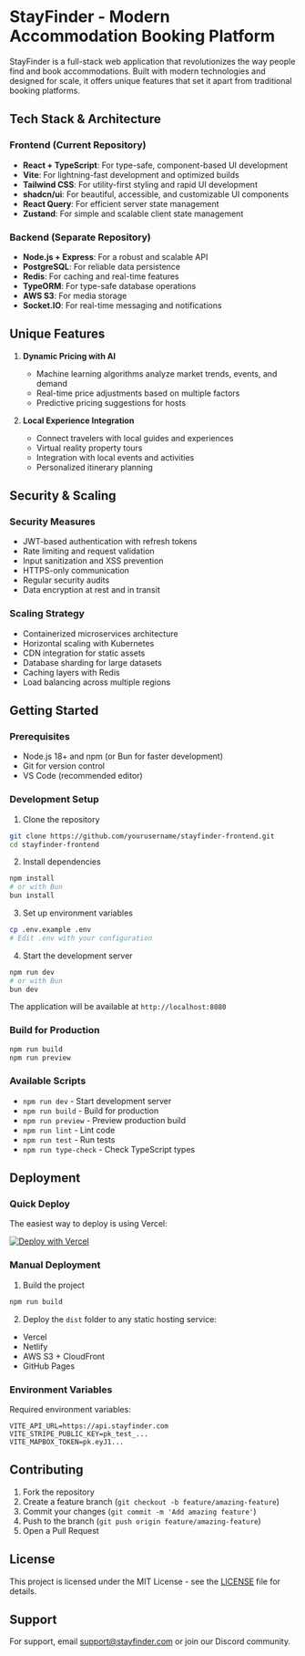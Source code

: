# StayFinder - Modern Accommodation Booking Platform

StayFinder is a full-stack web application that revolutionizes the way people find and book accommodations. Built with modern technologies and designed for scale, it offers unique features that set it apart from traditional booking platforms.

## Tech Stack & Architecture

### Frontend (Current Repository)

- **React + TypeScript**: For type-safe, component-based UI development
- **Vite**: For lightning-fast development and optimized builds
- **Tailwind CSS**: For utility-first styling and rapid UI development
- **shadcn/ui**: For beautiful, accessible, and customizable UI components
- **React Query**: For efficient server state management
- **Zustand**: For simple and scalable client state management

### Backend (Separate Repository)

- **Node.js + Express**: For a robust and scalable API
- **PostgreSQL**: For reliable data persistence
- **Redis**: For caching and real-time features
- **TypeORM**: For type-safe database operations
- **AWS S3**: For media storage
- **Socket.IO**: For real-time messaging and notifications

## Unique Features

1. **Dynamic Pricing with AI**

   - Machine learning algorithms analyze market trends, events, and demand
   - Real-time price adjustments based on multiple factors
   - Predictive pricing suggestions for hosts

2. **Local Experience Integration**
   - Connect travelers with local guides and experiences
   - Virtual reality property tours
   - Integration with local events and activities
   - Personalized itinerary planning

## Security & Scaling

### Security Measures

- JWT-based authentication with refresh tokens
- Rate limiting and request validation
- Input sanitization and XSS prevention
- HTTPS-only communication
- Regular security audits
- Data encryption at rest and in transit

### Scaling Strategy

- Containerized microservices architecture
- Horizontal scaling with Kubernetes
- CDN integration for static assets
- Database sharding for large datasets
- Caching layers with Redis
- Load balancing across multiple regions

## Getting Started

### Prerequisites

- Node.js 18+ and npm (or Bun for faster development)
- Git for version control
- VS Code (recommended editor)

### Development Setup

1. Clone the repository

```bash
git clone https://github.com/yourusername/stayfinder-frontend.git
cd stayfinder-frontend
```

2. Install dependencies

```bash
npm install
# or with Bun
bun install
```

3. Set up environment variables

```bash
cp .env.example .env
# Edit .env with your configuration
```

4. Start the development server

```bash
npm run dev
# or with Bun
bun dev
```

The application will be available at `http://localhost:8080`

### Build for Production

```bash
npm run build
npm run preview
```

### Available Scripts

- `npm run dev` - Start development server
- `npm run build` - Build for production
- `npm run preview` - Preview production build
- `npm run lint` - Lint code
- `npm run test` - Run tests
- `npm run type-check` - Check TypeScript types

## Deployment

### Quick Deploy

The easiest way to deploy is using Vercel:

[![Deploy with Vercel](https://vercel.com/button)](https://vercel.com/new/clone?repository-url=https://github.com/yourusername/stayfinder-frontend)

### Manual Deployment

1. Build the project

```bash
npm run build
```

2. Deploy the `dist` folder to any static hosting service:

- Vercel
- Netlify
- AWS S3 + CloudFront
- GitHub Pages

### Environment Variables

Required environment variables:

```env
VITE_API_URL=https://api.stayfinder.com
VITE_STRIPE_PUBLIC_KEY=pk_test_...
VITE_MAPBOX_TOKEN=pk.eyJ1...
```

## Contributing

1. Fork the repository
2. Create a feature branch (`git checkout -b feature/amazing-feature`)
3. Commit your changes (`git commit -m 'Add amazing feature'`)
4. Push to the branch (`git push origin feature/amazing-feature`)
5. Open a Pull Request

## License

This project is licensed under the MIT License - see the [LICENSE](LICENSE) file for details.

## Support

For support, email support@stayfinder.com or join our Discord community.
